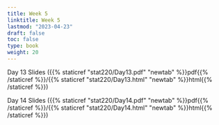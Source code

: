 ```yaml
---
title: Week 5 
linktitle: Week 5
lastmod: "2023-04-23"
draft: false  
toc: false  
type: book  
weight: 20
---
```




Day 13 Slides ({{% staticref "stat220/Day13.pdf" "newtab" %}}pdf{{% /staticref %}}/{{% staticref "stat220/Day13.html" "newtab" %}}html{{% /staticref %}})

Day 14 Slides ({{% staticref "stat220/Day14.pdf" "newtab" %}}pdf{{% /staticref %}}/{{% staticref "stat220/Day14.html" "newtab" %}}html{{% /staticref %}})




